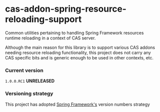 cas-addon-spring-resource-reloading-support
===========================================

Common utilities pertaining to handling Spring Framework resources runtime reloading in a context of CAS server.

Although the main reason for this library is to support various CAS addons needing resource reloading functionality,
this project does not carry any CAS specific bits and is generic enough to be used in other contexts, etc.

### Current version
`1.0.0.RC1` **UNRELEASED**

### Versioning strategy
This project has adopted [Spring Framework's](https://github.com/spring-projects/spring-build-gradle/wiki/Spring-project-versioning) version numbers strategy
